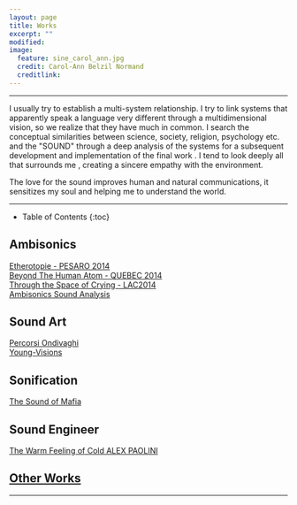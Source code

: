 ```yaml
---
layout: page
title: Works
excerpt: ""
modified: 
image:
  feature: sine_carol_ann.jpg
  credit: Carol-Ann Belzil Normand
  creditlink: 
---
```


---
I usually try to establish a multi-system relationship.
I try to link systems that apparently speak a language very different through a multidimensional vision, so we realize that they have much in common.
I search the conceptual similarities between science, society, religion, psychology etc. and the "SOUND" through a deep analysis of the systems for a subsequent development and implementation of the final work .
I tend to look deeply all that surrounds me , creating a sincere empathy with the environment. 

The love for the sound improves human and natural communications, it sensitizes my soul and helping me to understand the world.

---


* Table of Contents
{:toc}


## Ambisonics

 <div markdown="0"><a href="/works/etherotopie" class="btn">Etherotopie - PESARO 2014</a></div>
<div markdown="0"><a href="/works/beyond" class="btn">Beyond The Human Atom - QUEBEC 2014</a></div>
<div markdown="0"><a href="/works/tincry" class="btn">Through the Space of Crying  - LAC2014</a></div>
<div markdown="0"><a href="http://ecoacoustics.sciencesconf.org/34572" class="btn">Ambisonics Sound
Analysis</a></div>

## Sound Art

<div markdown="0"><a href="/works/percorsi" class="btn">Percorsi Ondivaghi</a></div>
<div markdown="0"><a href="/works/young" class="btn">Young-Visions</a></div>

## Sonification

<div markdown="0"><a href="/works/sound_mafia" class="btn">The Sound of Mafia</a></div>

## Sound Engineer

<div markdown="0"><a href="/works/warm" class="btn">The Warm Feeling of Cold ALEX PAOLINI</a></div>

## [Other Works](http://www.anthonydifuria.com/works/otherworks)

 
---






